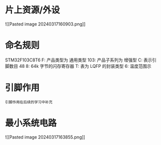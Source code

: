 # 片上资源/外设

![[Pasted image 20240317160903.png]]
# 命名规则
STM32F103C8T6
F: 产品类型为 通用类型
103: 产品子系列为 增强型
C: 表示引脚数目 48
8: 64k 字节的闪存寄存器
T: 表为 LQFP 的封装类型
6: 温度范围示
# 引脚作用
```
引脚作用在后续的学习中补充
```
# 最小系统电路

![[Pasted image 20240317163855.png]]


